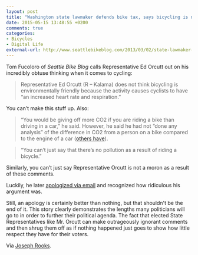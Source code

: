 ```yaml
---
layout: post
title: "Washington state lawmaker defends bike tax, says bicycling is not good for the environment"
date: 2015-05-15 13:48:55 +0200
comments: true
categories: 
- Bicycles
- Digital Life
external-url: http://www.seattlebikeblog.com/2013/03/02/state-lawmaker-says-bicycling-is-not-good-for-the-environment-should-be-taxed/
---
```


Tom Fucoloro of _Seattle Bike Blog_ calls Representative Ed Orcutt out on his incredibly obtuse thinking when it comes to cycling:

> Representative Ed Orcutt (R – Kalama) does not think bicycling is environmentally friendly because the activity causes cyclists to have “an increased heart rate and respiration.”

You can’t make this stuff up. Also:

> “You would be giving off more CO2 if you are riding a bike than driving in a car,” he said. However, he said he had not “done any analysis” of the difference in CO2 from a person on a bike compared to the engine of a car ([others have](http://bikeportland.org/2011/12/12/new-study-compares-bicyclings-co2-emissions-to-other-modes-63536)).

> “You can’t just say that there’s no pollution as a result of riding a bicycle.”

Similarly, you can’t just say Representative Orcutt is not a moron as a result of these comments. 

Luckily, he later [apologized via email](http://www.seattlebikeblog.com/2013/03/04/rep-orcutt-says-bicycle-carbon-emissions-not-a-point-worthy-of-even-mentioning/) and recognized how ridiculous his argument was. 

Still, an apology is certainly better than nothing, but that shouldn't be the end of it. This story clearly demonstrates the lengths many politicians will go to in order to further their political agenda. The fact that elected State Representatives like Mr. Orcutt can make outrageously ignorant comments and then shrug them off as if nothing happened just goes to show how little respect they have for their voters.

Via [Joseph Rooks](https://twitter.com/JosephRooks/status/599176624962015232).